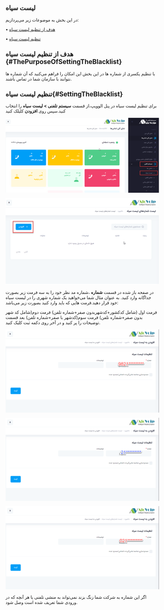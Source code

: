 ## لیست سیاه

در این بخش به موضوعات زیر می‌پردازیم:

•	[هدف از تنظیم لیست سیاه ](#ThePurposeOfSettingTheBlacklist)

•	[تنظیم لیست سیاه](#SettingTheBlacklist)

## هدف از تنظیم لیست سیاه {#ThePurposeOfSettingTheBlacklist}

با تنظیم یکسری از شماره ها در این بخش این امکان را فراهم می‌کنید که آن شماره ها نتوانند با سازمان شما در تماس باشند.

## تنظیم لیست سیاه{#SettingTheBlacklist}

برای تنظیم لیست سیاه در پنل الوویپ،از قسمت **سیستم تلفنی > لیست سیاه** را انتخاب ‌کنید.سپس روی **افزودن** کلیلک کنید


![باز کردن ماژول لیست سیاه  ](./Images/route-blacklist.png)

![باز کردن ماژول لیست سیاه  ](./Images/route-blacklist1.png)

در صفحه باز شده در قسمت **شماره** ،شماره مد نظر خود را به سه فرمت زیر بصورت جداگانه وارد کنید. به عنوان مثال شما می‌خواهید یک شماره شهری را در لیست سیاه خود قرار دهید.فرمت هایی که باید وارد کنید بصورت زیر می‌باشد:

فرمت اول (شامل کدکشور+کدشهربدون صفر+شماره تلفن) 
فرمت دوم(شامل کد شهر بدون صفر+شماره تلفن)
فرمت سوم(کدشهر با صفر+شماره تلفن)
بعد قسمت توضیحات را پر کنید و در آخر روی دکمه ثبت کلیک کنید.  

![باز کردن ماژول لیست سیاه  ](./Images/route-blacklist2.png)

![باز کردن ماژول لیست سیاه  ](./Images/route-blacklist3.png)

![باز کردن ماژول لیست سیاه  ](./Images/route-blacklist4.png)

اگر این شماره به شرکت شما زنگ بزند نمی‌تواند به منشی تلفنی یا هر آنچه که در ورودی شما تعریف شده  است وصل شود.

